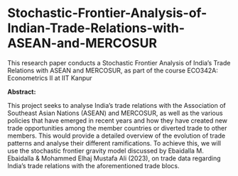 # Stochastic-Frontier-Analysis-of-Indian-Trade-Relations-with-ASEAN-and-MERCOSUR
This research paper conducts a Stochastic Frontier Analysis of India’s Trade Relations with ASEAN and MERCOSUR, as part of the course ECO342A: Econometrics II at IIT Kanpur

**Abstract:**

This project seeks to analyse India’s trade relations with the Association of Southeast Asian Nations (ASEAN) and MERCOSUR,
as well as the various policies that have emerged in recent years and how they have created new trade opportunities among the
member countries or diverted trade to other members. This would provide a detailed overview of the evolution of trade patterns
and analyse their different ramifications. To achieve this, we will use the stochastic frontier gravity model discussed by Ebaidalla
M. Ebaidalla & Mohammed Elhaj Mustafa Ali (2023), on trade data regarding India’s trade relations with the aforementioned trade
blocs.
